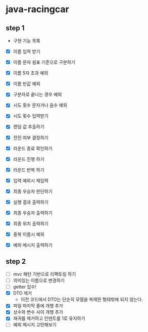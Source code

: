 # java-racingcar

## step 1

- 구현 기능 목록
- [x] 이름 입력 받기
- [x] 이름 문자 쉼표 기준으로 구분하기
- [x] 이름 5자 초과 예외
- [x] 이름 빈값 예외
- [x] 구분자로 끝나는 경우 예외
- [x] 시도 횟수 문자거나 음수 예외
- [x] 시도 횟수 입력받기
- [x] 랜덤 값 추출하기
- [x] 전진 여부 결정하기
- [x] 라운드 종료 확인하기
- [x] 라운드 진행 하기
- [x] 라운드 반복 하기
- [x] 입력 예외시 재입력
- [x] 최종 우승자 판단하기
- [x] 실행 결과 출력하기
- [x] 최종 우승자 출력하기
- [x] 최종 위치 출력하기
- [x] 중복 이름시 예외
- [x] 예외 메시지 출력하기


## step 2

* [ ] mvc 패턴 기반으로 리팩토링 하기
* [ ] 의미있는 이름으로 변경하기
* [ ] getter 압수!
* [x] DTO 제거
  * 이전 코드에서 DTO는 단순히 모델을 복제한 형태밖에 되지 않는다.
* [x] 파일 마지막 줄에 개행 추가
* [x] 상수와 변수 사이 개행 추가
* [x] 재귀를 제거하고 인덴트를 1로 유지하기
* [ ] 예외 메시지 고민해보기
